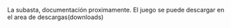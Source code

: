 La subasta, documentación proximamente. El juego se puede descargar en el area de descargas(downloads)